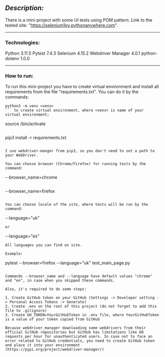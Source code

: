 ## *Description:* 
There is a mini-project with some UI tests using POM pattern.
Link to the tested site: "https://selenium1py.pythonanywhere.com".

____
### Technologies: 
Python 3.11.5
Pytest 7.4.3
Selenium 4.15.2
Webdriver Manager 4.0.1
python-dotenv 1.0.0


____
### How to run:

To run this mini-project you have to create virtual environment and install all requirements from the
file "requirements.txt". You can do it by the commands:

```
python3 -m venv <venv>
``` to create virtual environment, where <venv> is name of your virtual environment;

```
source <venv>/bin/activate
``` to activate your virtual environment;

```
pip3 install -r requirements.txt
```  to install requirements.

I use webdriver-manger from pip3, so you don't need to set a path to your WebDriver.

You can choose browser (Chrome/Firefox) for running tests by the command:

```
--browser_name=chrome
```

```
--browser_name=firefox
```

You can choose locale of the site, where tests will be run by the command:

```
--language="uk"
``` 
or
``` 
--language="es"
``` etc. 
All languages you can find on site.

Example:

```
pytest --browser=firefox --language="uk" test_main_page.py
```

Commands --browser_name and --language have default values "chrome" and "en", in case when you skipped these commands.

Also, it's required to do some steps:

1. Create GitHub token on your GitHub (Settings -> Developer setting -> Personal Access Tokens -> Generate)
2. Create .env on the root of this project (do not forget to add this file to .gitignore)
3. Create GH_TOKEN=YourGitHubToken in .env file, where YourGitHubToken is a value of your token copied from GitHub

Because webdriver_manager downloading some webdrivers from their official GitHub repositories but GitHub has limitations like 60 requests per hour for unauthenticated users. In case not to face an error related to GitHub credentials, you need to create GitHub token and place it into your environment (https://pypi.org/project/webdriver-manager/)